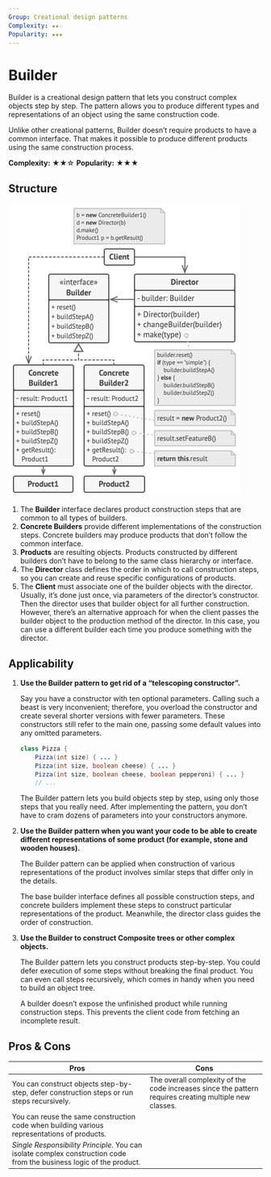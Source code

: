 ```yaml
---
Group: Creational design patterns
Complexity: ★★☆
Popularity: ★★★
---
```

# Builder

Builder is a creational design pattern that lets you construct complex objects step by step. The pattern allows you to produce different types and representations of an object using the same construction code.

Unlike other creational patterns, Builder doesn’t require products to have a common interface. That makes it possible to produce different products using the same construction process.

**Complexity:** ★★☆
**Popularity:** ★★★

## Structure

![](../media/builder.png)

1. The **Builder** interface declares product construction steps that are common to all types of builders.
2. **Concrete Builders** provide different implementations of the construction steps. Concrete builders may produce products that don’t follow the common interface.
3. **Products** are resulting objects. Products constructed by different builders don’t have to belong to the same class hierarchy or interface.
4. The **Director** class defines the order in which to call construction steps, so you can create and reuse specific configurations of products.
5. The **Client** must associate one of the builder objects with the director. Usually, it’s done just once, via parameters of the director’s constructor. Then the director uses that builder object for all further construction. However, there’s an alternative approach for when the client passes the builder object to the production method of the director. In this case, you can use a different builder each time you produce something with the director.

## Applicability

1. **Use the Builder pattern to get rid of a “telescoping constructor”.**

    Say you have a constructor with ten optional parameters. Calling such a beast is very inconvenient; therefore, you overload the constructor and create several shorter versions with fewer parameters. These constructors still refer to the main one, passing some default values into any omitted parameters.

    ```java
    class Pizza {
        Pizza(int size) { ... }
        Pizza(int size, boolean cheese) { ... }
        Pizza(int size, boolean cheese, boolean pepperoni) { ... }
        // ...
    ```

    The Builder pattern lets you build objects step by step, using only those steps that you really need. After implementing the pattern, you don’t have to cram dozens of parameters into your constructors anymore.

2. **Use the Builder pattern when you want your code to be able to create different representations of some product (for example, stone and wooden houses).**

    The Builder pattern can be applied when construction of various representations of the product involves similar steps that differ only in the details.

    The base builder interface defines all possible construction steps, and concrete builders implement these steps to construct particular representations of the product. Meanwhile, the director class guides the order of construction.

3. **Use the Builder to construct Composite trees or other complex objects.**

    The Builder pattern lets you construct products step-by-step. You could defer execution of some steps without breaking the final product. You can even call steps recursively, which comes in handy when you need to build an object tree.

    A builder doesn’t expose the unfinished product while running construction steps. This prevents the client code from fetching an incomplete result.

## Pros & Cons

| Pros                                                                                                                   | Cons                                                                                                   |
|------------------------------------------------------------------------------------------------------------------------|--------------------------------------------------------------------------------------------------------|
| You can construct objects step-by-step, defer construction steps or run steps recursively.                             | The overall complexity of the code increases since the pattern requires creating multiple new classes. |
| You can reuse the same construction code when building various representations of products.                            |                                                                                                        |
| _Single Responsibility Principle_. You can isolate complex construction code from the business logic of the product. |                                                                                                        |